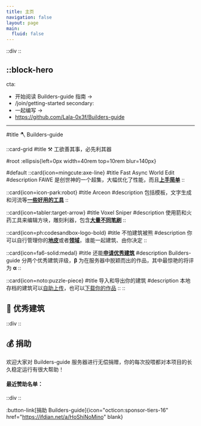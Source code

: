 ```yaml
---
title: 主页
navigation: false
layout: page
main:
  fluid: false
---
```


::div
<indexbg />
::


::block-hero
---
cta:
  - 开始阅读 Builders-guide 指南 ->
  - /join/getting-started
secondary:
  - 一起编写 →
  - https://github.com/Lala-0x3f/Builders-guide
---



#title
🪓 Builders-guide


::card-grid
#title
⚒ 工欲善其事，必先利其器

#root
:ellipsis{left=0px width=40rem top=10rem blur=140px}

#default
::card{icon=mingcute:axe-line}
#title
Fast Async World Edit
#description
FAWE 是创世神的一个超集，大幅优化了性能，而且[**上手简单**](we)
::

::card{icon=icon-park:robot}
#title
Arceon
#description
包括模板，文字生成和河流等[**一些好用的工具**](arceon)
::

::card{icon=tabler:target-arrow}
#title
Voxel Sniper
#description
使用箭和火药工具来编辑方块，雕刻利器，包含[**大量不同笔刷**](vs)
::

::card{icon=ph:codesandbox-logo-bold}
#title
不怕建筑被熊
#description
你可以自行管理你的[**地皮**](plots)或者[**领域**](worlds/realms)，谁能一起建筑、由你决定
::

::card{icon=fa6-solid:medal}
#title
还能[**申请优秀建筑**](./join/7.eb.md)
#description
Builders-guide 分两个优秀建筑评级，**β** 为在服务器中脱颖而出的作品，其中最惊艳的将评为 **α**
::

::card{icon=noto:puzzle-piece}
#title
导入和导出你的建筑
#description
本地存档的建筑可以[自助上传](join/import-export#导入)，也可以[下载你的作品](join/import-export#导出)
::
::

## 🎪 优秀建筑


::div
<CoverVideo />
::

## 💰 捐助

欢迎大家对 Builders-guide 服务器进行无偿捐赠，你的每次投喂都对本项目的长久稳定运行有很大帮助！
#### 最近赞助名单：
::div
<Sponsors />
::

:button-link[捐助 Builders-guide]{icon="octicon:sponsor-tiers-16" href="https://ifdian.net/a/HoShiNoMino" blank}

<div style="margin-top:50px"></div>

